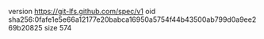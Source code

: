 version https://git-lfs.github.com/spec/v1
oid sha256:0fafe1e5e66a12177e20babca16950a5754f44b43500ab799d0a9ee269b20825
size 574
